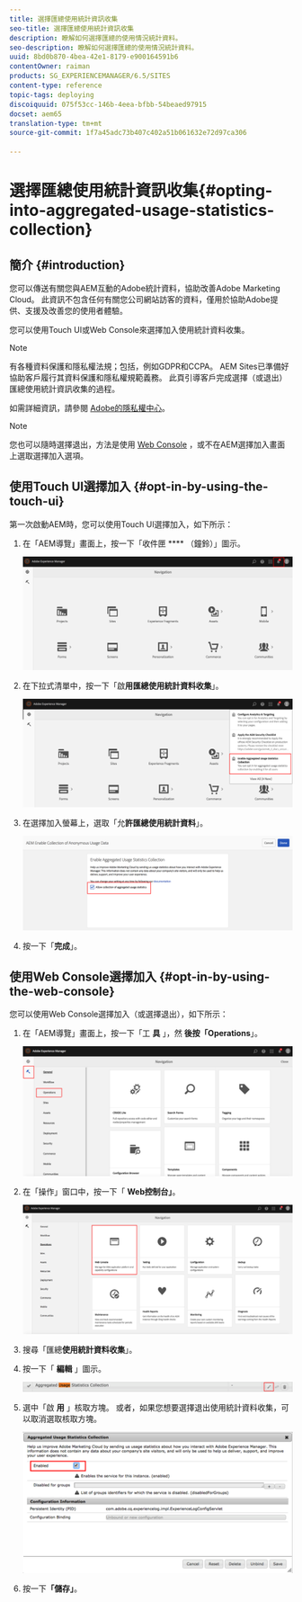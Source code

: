 ```yaml
---
title: 選擇匯總使用統計資訊收集
seo-title: 選擇匯總使用統計資訊收集
description: 瞭解如何選擇匯總的使用情況統計資料。
seo-description: 瞭解如何選擇匯總的使用情況統計資料。
uuid: 8bd0b870-4bea-42e1-8179-e900164591b6
contentOwner: raiman
products: SG_EXPERIENCEMANAGER/6.5/SITES
content-type: reference
topic-tags: deploying
discoiquuid: 075f53cc-146b-4eea-bfbb-54beaed97915
docset: aem65
translation-type: tm+mt
source-git-commit: 1f7a45adc73b407c402a51b061632e72d97ca306

---
```



# 選擇匯總使用統計資訊收集{#opting-into-aggregated-usage-statistics-collection}

## 簡介 {#introduction}

您可以傳送有關您與AEM互動的Adobe統計資料，協助改善Adobe Marketing Cloud。 此資訊不包含任何有關您公司網站訪客的資料，僅用於協助Adobe提供、支援及改善您的使用者體驗。

您可以使用Touch UI或Web Console來選擇加入使用統計資料收集。

>[!NOTE]
>
>有各種資料保護和隱私權法規；包括，例如GDPR和CCPA。 AEM Sites已準備好協助客戶履行其資料保護和隱私權規範義務。 此頁引導客戶完成選擇（或退出）匯總使用統計資訊收集的過程。
>
>如需詳細資訊，請參閱 [Adobe的隱私權中心](https://www.adobe.com/privacy.html)。

>[!NOTE]
>
>您也可以隨時選擇退出，方法是使用 [Web Console](/help/sites-deploying/opt-in-aggregated-usage-statistics.md#opt-in-by-using-the-web-console) ，或不在AEM選擇加入畫面上選取選擇加入選項。

## 使用Touch UI選擇加入 {#opt-in-by-using-the-touch-ui}

第一次啟動AEM時，您可以使用Touch UI選擇加入，如下所示：

1. 在「AEM導覽」畫面上，按一下「收件匣 **** （鐘鈴）」圖示。

   ![usage_statistics導覽畫面](assets/usage_statisticsnavigationscreen.png)

1. 在下拉式清單中，按一下「啟&#x200B;**用匯總使用統計資料收集**」。

   ![usage_statistics導覽畫面2](assets/usage_statisticsnavigationscreen2.png)

1. 在選擇加入螢幕上，選取「允&#x200B;**許匯總使用統計資料**」。

   ![usage_statisticsopt_inscreen](assets/usage_statisticsopt-inscreen.png)

1. 按一下「**完成**」。

## 使用Web Console選擇加入 {#opt-in-by-using-the-web-console}

您可以使用Web Console選擇加入（或選擇退出），如下所示：

1. 在「AEM導覽」畫面上，按一下「工 **具** 」，然 **後按「Operations**」。

   ![usage_statisticssopsdashboard](assets/usage_statisticsopsdashboard.png)

1. 在「操作」窗口中，按一下「 **Web控制台」**。

   ![usage_statisticswebconsole](assets/usage_statisticswebconsole.png)

1. 搜尋「匯總&#x200B;**使用統計資料收集**」。
1. 按一下「 **編輯** 」圖示。

   ![usage_statistics系列編輯](assets/usage_statisticscollectionedit.png)

1. 選中「啟 **用** 」核取方塊。 或者，如果您想要選擇退出使用統計資料收集，可以取消選取核取方塊。

   ![usage_statisticsselect](assets/usage_statisticsselect.png)

1. 按一下&#x200B;**「儲存」**。

